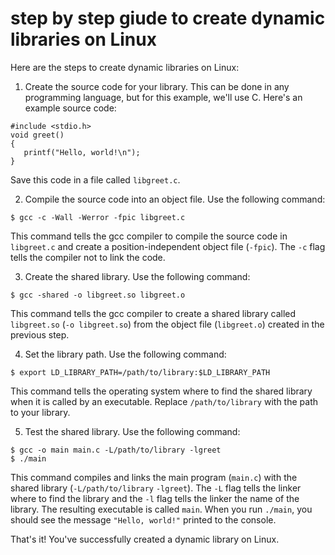 # step by step giude to create dynamic libraries on Linux

Here are the steps to create dynamic libraries on Linux:

1. Create the source code for your library. This can be done in any programming language, but for this example, we'll use C. Here's an example source code:

```
#include <stdio.h>
void greet()
{
   printf("Hello, world!\n");
}
```
Save this code in a file called `libgreet.c`.

2. Compile the source code into an object file. Use the following command:
```
$ gcc -c -Wall -Werror -fpic libgreet.c
```
This command tells the gcc compiler to compile the source code in `libgreet.c` and create a position-independent object file (`-fpic`). The `-c` flag tells the compiler not to link the code.

3. Create the shared library. Use the following command:
```
$ gcc -shared -o libgreet.so libgreet.o
```
This command tells the gcc compiler to create a shared library called `libgreet.so` (`-o libgreet.so`) from the object file (`libgreet.o`) created in the previous step.

4. Set the library path. Use the following command:
```
$ export LD_LIBRARY_PATH=/path/to/library:$LD_LIBRARY_PATH
```
This command tells the operating system where to find the shared library when it is called by an executable. Replace `/path/to/library` with the path to your library.

5. Test the shared library. Use the following command:
```
$ gcc -o main main.c -L/path/to/library -lgreet
$ ./main
```
This command compiles and links the main program (`main.c`) with the shared library (`-L/path/to/library` `-lgreet`). The `-L` flag tells the linker where to find the library and the `-l` flag tells the linker the name of the library. The resulting executable is called `main`. When you run `./main`, you should see the message `"Hello, world!"` printed to the console.

That's it! You've successfully created a dynamic library on Linux.
